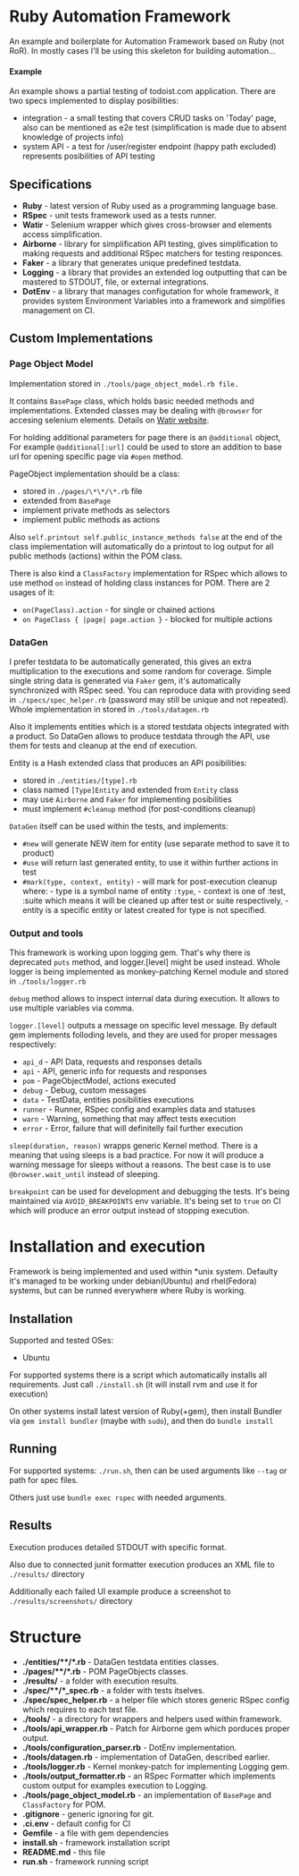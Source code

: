 # Ruby Automation Framework

An example and boilerplate for Automation Framework based on Ruby (not RoR).
In mostly cases I'll be using this skeleton for building automation...

#### Example
An example shows a partial testing of todoist.com application. There are two specs implemented to display posibilities:
- integration - a small testing that covers CRUD tasks on 'Today' page, also can be mentioned as e2e test (simplification is made due to absent knowledge of projects info)
- system API - a test for /user/register endpoint (happy path excluded) represents posibilities of API testing

## Specifications
- __Ruby__ - latest version of Ruby used as a programming language base.
- __RSpec__ - unit tests framework used as a tests runner.
- __Watir__ - Selenium wrapper which gives cross-browser and elements access simplification.
- __Airborne__ - library for simplification API testing, gives simplification to making requests and additional RSpec matchers for testing responces.
- __Faker__ - a library that generates unique predefined testdata.
- __Logging__ - a library that provides an extended log outputting that can be mastered to STDOUT, file, or external integrations.
- __DotEnv__ - a library that manages configutation for whole framework, it provides system Environment Variables into a framework and simplifies management on CI.

## Custom Implementations
### Page Object Model
Implementation stored in ```./tools/page_object_model.rb file.```

It contains ```BasePage``` class, which holds basic needed methods and implementations. Extended classes may be dealing with ```@browser``` for accesing selenium elements. Details on [Watir website](http://watir.com/guides/locating/).

For holding additional parameters for page there is an ```@additional``` object, For example ```@additional[:url]``` could be used to store an addition to base url for opening specific page via ```#open``` method.

PageObject implementation should be a class:
- stored in ```./pages/\*\*/\*.rb``` file
- extended from ```BasePage```
- implement private methods as selectors
- implement public methods as actions

Also ```self.printout self.public_instance_methods false``` at the end of the class implementation will automatically do a printout to log output for all public methods (actions) within the POM class.

There is also kind a ```ClassFactory``` implementation for RSpec which allows to use method ```on``` instead of holding class instances for POM. There are 2 usages of it:
- ```on(PageClass).action``` - for single or chained actions
- ```on PageClass { |page| page.action }``` - blocked for multiple actions

### DataGen
I prefer testdata to be automatically generated, this gives an extra multiplication to the executions and some random for coverage.
Simple single string data is generated via ```Faker``` gem, it's automatically synchronized with RSpec seed. You can reproduce data with providing seed in ```./specs/spec_helper.rb``` (password may still be unique and not repeated). Whole implementation in stored in ```./tools/datagen.rb```

Also it implements entities which is a stored testdata objects integrated with a product. So DataGen allows to produce testdata through the API, use them for tests and cleanup at the end of execution.

Entity is a Hash extended class that produces an API posibilities:
- stored in ```./entities/[type].rb```
- class named ```[Type]Entity``` and extended from ```Entity``` class
- may use ```Airborne``` and ```Faker``` for implementing posibilities
- must implement ```#cleanup``` method (for post-conditions cleanup)

```DataGen``` itself can be used within the tests, and implements:
- ```#new``` will generate NEW item for entity (use separate method to save it to product)
- ```#use``` will return last generated entity, to use it within further actions in test
- ```#mark(type, context, entity)``` - will mark for post-execution cleanup where: - type is a symbol name of entity ```:type```, - context is one of :test, :suite which means it will be cleaned up after test or suite respectively, - entity is a specific entity or latest created for type is not specified.

### Output and tools
This framework is working upon logging gem. That's why there is deprecated ```puts``` method, and logger.[level] might be used instead. Whole logger is being implemented as monkey-patching Kernel module and stored in ```./tools/logger.rb```

```debug``` method allows to inspect internal data during execution. It allows to use multiple variables via comma.

```logger.[level]``` outputs a message on specific level message. By default gem implements folloding levels, and they are used for proper messages respectively: 
- ```api_d``` - API Data, requests and responses details
- ```api``` - API, generic info for requests and responses
- ```pom``` - PageObjectModel, actions executed
- ```debug``` - Debug, custom messages
- ```data``` - TestData, entities posibilities executions
- ```runner``` - Runner, RSpec config and examples data and statuses
- ```warn``` - Warning, something that may affect tests execution
- ```error``` - Error, failure that will definitelly fail further execution

```sleep(duration, reason)``` wrapps generic Kernel method. There is a meaning that using sleeps is a bad practice. For now it will produce a warning message for sleeps without a reasons. The best case is to use ```@browser.wait_until``` instead of sleeping.

```breakpoint``` can be used for development and debugging the tests. It's being maintained via ```AVOID_BREAKPOINTS``` env variable. It's being set to ```true``` on CI which will produce an error output instead of stopping execution.

# Installation and execution
Framework is being implemented and used within \*unix system.
Defaulty it's managed to be working under debian(Ubuntu) and rhel(Fedora) systems, but can be runned everywhere where Ruby is working.

## Installation
Supported and tested OSes:
- Ubuntu

For supported systems there is a script which automatically installs all requirements. Just call ```./install.sh``` (it will install rvm and use it for execution)

On other systems install latest version of Ruby(+gem), then install Bundler via ```gem install bundler``` (maybe with ```sudo```), and then do ```bundle install```

## Running
For supported systems: ```./run.sh```, then can be used arguments like ```--tag``` or path for spec files.

Others just use ```bundle exec rspec``` with needed arguments.

## Results
Execution produces detailed STDOUT with specific format.

Also due to connected junit formatter execution produces an XML file to ```./results/``` directory

Additionally each failed UI example produce a screenshot to ```./results/screenshots/``` directory

# Structure
- __./entities/\*\*/\*.rb__ - DataGen testdata entities classes.
- __./pages/\*\*/\*.rb__ - POM PageObjects classes.
- __./results/__ - a folder with execution results.
- __./spec/\*\*/\*\_spec.rb__ - a folder with tests itselves.
- __./spec/spec_helper.rb__ - a helper file which stores generic RSpec config which requires to each test file.
- __./tools/__ - a directory for wrappers and helpers used within framework.
- __./tools/api_wrapper.rb__ - Patch for Airborne gem which porduces proper output.
- __./tools/configuration_parser.rb__ - DotEnv implementation.
- __./tools/datagen.rb__ - implementation of DataGen, described earlier.
- __./tools/logger.rb__ - Kernel monkey-patch for implementing Logging gem.
- __./tools/output_formatter.rb__ - an RSpec Formatter which implements custom output for examples execution to Logging.
- __./tools/page\_object\_model.rb__ - an implementation of ```BasePage``` and ```ClassFactory``` for POM.
- __.gitignore__ - generic ignoring for git.
- __.ci.env__ - default config for CI
- __Gemfile__ - a file with gem dependencies
- __install.sh__ - framework installation script
- __README.md__ - this file
- __run.sh__ - framework running script
